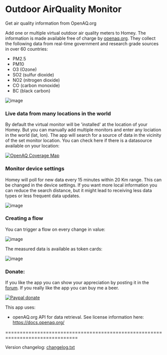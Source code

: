 # Outdoor AirQuality Monitor

Get air quality information from OpenAQ.org

Add one or multiple virtual outdoor air quality meters to Homey. The information is made
available free of charge by [openaq.org]. They collect the following data from real-time
government and research grade sources in over 60 countries:

* PM2.5
* PM10
* O3 (Ozone)
* SO2 (sulfur dioxide)
* NO2 (nitrogen dioxide)
* CO (carbon monoxide)
* BC (black carbon)

![image][mobile-device-image]

### Live data from many locations in the world ###
By default the virtual monitor will be 'installed' at the location of your Homey. But you can
manually add multiple monitors and enter any lociation in the world (lat, lon). The app will
search for a source of data in the vicinity of the set monitor location. You can check here if
there is a datasource available on your location:

[![OpenAQ Coverage Map][openaq-image]][openaq.org]

### Monitor device settings ###
Homey will poll for new data every 15 minutes within 20 Km range. This can be changed in the
device settings. If you want more local information you can reduce the search distance, but
it might lead to receiving less data types or less frequent data updates.

![image][device-settings-image]

### Creating a flow ###

You can trigger a flow on every change in value:

![image][trigger-flowcards]

The measured data is available as token cards:

![image][flow-tokens]


### Donate: ###
If you like the app you can show your appreciation by posting it in the [forum].
If you really like the app you can buy me a beer.

[![Paypal donate][pp-donate-image]][pp-donate-link]

This app uses:
* openAQ.org API for data retrieval. See license information here: https://docs.openaq.org/

===============================================================================

Version changelog: [changelog.txt]


[forum]: https://community.athom.com/t/17548
[pp-donate-link]: https://www.paypal.me/gruijter
[pp-donate-image]: https://www.paypalobjects.com/en_US/i/btn/btn_donate_SM.gif

[openaq.org]: https://openaq.org/#/map
[mobile-device-image]: https://aws1.discourse-cdn.com/business4/uploads/athom/original/2X/b/b71570724f728c6f20d7588d047ae5f63a5eefdb.jpeg
[openaq-image]: https://aws1.discourse-cdn.com/business4/uploads/athom/original/2X/3/30e65287eb536b0696aabc2af5741428bf41b1ec.png
[device-settings-image]: https://aws1.discourse-cdn.com/business4/uploads/athom/original/2X/3/3afb6bd5ca14f83a8d7a7c2ab7c079b817691f2c.png
[trigger-flowcards]: https://aws1.discourse-cdn.com/business4/uploads/athom/original/2X/b/bc890611cedbfcdf9c6c2e0353bfad7520d266ab.png
[flow-tokens]: https://aws1.discourse-cdn.com/business4/uploads/athom/original/2X/9/9ff3357c22168adfe79478e9c133914b51150ef7.png

[changelog.txt]: https://github.com/gruijter/com.gruijter.openaq/blob/master/changelog.txt

